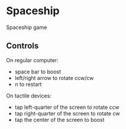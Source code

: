# Spaceship
Spaceship game

## Controls
On regular computer:
* space bar to boost
* left/right arrow to rotate ccw/cw
* n to restart

On tactile devices:
* tap left-quarter of the screen to rotate ccw
* tap right-quarter of the screen to rotate cw
* tap the center of the screen to boost
